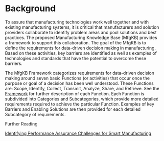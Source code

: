 # Background

To assure that manufacturing technologies work well together and with existing manufacturing systems, it is critical that manufacturers and solution providers collaborate to identify problem areas and pool solutions and best practices. The proposed Manufacturing Knowledge Base (MfgKB) provides a framework to support this collaboration. The goal of the MfgKB is to define the requirements for data-driven decision making in manufacturing. Based on these activities, key barriers are identified as well as examples of technologies and standards that have the potential to overcome these barriers.

The MfgKB Framework categorizes requirements for data-driven decision making around seven basic Functions (or activities) that occur once the purpose or goal of a decision has been well understood. These Functions are: Scope, Identify, Collect, Transmit, Analyze, Share, and Retrieve. See the [Framework](Framework.xlsx) for further description of each Function. Each Function is subdivided into Categories and Subcategories, which provide more detailed requirements required to achieve the particular Function. Examples of key Barriers and Enabling Solutions are then provided for each detailed Subcategory of requirements.

Further Reading

[Identifying Performance Assurance Challenges for Smart Manufacturing](http://www.nist.gov/manuscript-publication-search.cfm?pub_id=918552)
